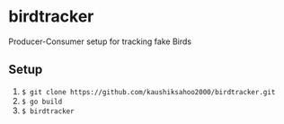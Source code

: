 # birdtracker
Producer-Consumer setup for tracking fake Birds

## Setup

1. `$ git clone https://github.com/kaushiksahoo2000/birdtracker.git`
2. `$ go build`
3. `$ birdtracker`
